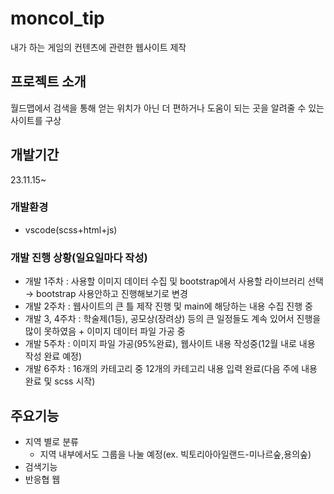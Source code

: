 # moncol_tip
내가 하는 게임의 컨텐츠에 관련한 웹사이트 제작

## 프로젝트 소개
월드맵에서 검색을 통해 얻는 위치가 아닌 더 편하거나 도움이 되는 곳을 알려줄 수 있는 사이트를 구상
<br>

## 개발기간
23.11.15~

### 개발환경
  - vscode(scss+html+js)
  
### 개발 진행 상황(일요일마다 작성)
  - 개발 1주차 : 사용할 이미지 데이터 수집 및 bootstrap에서 사용할 라이브러리 선택 → bootstrap 사용안하고 진행해보기로 변경
  - 개발 2주차 : 웹사이트의 큰 틀 제작 진행 및 main에 해당하는 내용 수집 진행 중
  - 개발 3, 4주차 : 학술제(1등), 공모상(장려상) 등의 큰 일정들도 계속 있어서 진행을 많이 못하였음 + 이미지 데이터 파일 가공 중
  - 개발 5주차 : 이미지 파일 가공(95%완료), 웹사이트 내용 작성중(12월 내로 내용 작성 완료 예정)
  - 개발 6주차 : 16개의 카테고리 중 12개의 카테고리 내용 입력 완료(다음 주에 내용 완료 및 scss 시작)

## 주요기능
  - 지역 별로 분류
    - 지역 내부에서도 그룹을 나눌 예정(ex. 빅토리아아일랜드-미나르숲,용의숲)
  - 검색기능
  - 반응협 웹
